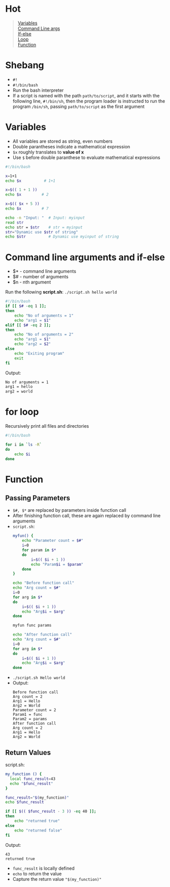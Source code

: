 # Hot
> [Variables](#variables) \
> [Command Line args](#command-line-arguments-and-if-else) \
> [If-else](#command-line-arguments-and-if-else) \
> [Loop](#for-loop) \
> [Function](#function)

# Shebang
- ```#!```
- ```#!/bin/bash```
- Run the bash interpreter
-  If a script is named with the path ```path/to/script```, and it starts with the following line, ```#!/bin/sh```, then the program loader is instructed to run the program ```/bin/sh```, passing ```path/to/script``` as the first argument

# Variables
- All variables are stored as string, even numbers
- Double parantheses indicate a mathematical expression
- ```$x``` roughly translates to **value of x**
- Use ```$``` before double paranthese to evaluate mathematical expressions
```bash
#!/bin/bash

x=1+1
echo $x          # 1+1

x=$(( 1 + 1 ))  
echo $x         # 2

x=$(( $x + 5 ))
echo $x         # 7

echo -n "Input: "  # Input: myinput
read str          
echo str = $str    # str = myinput       
str="Dynamic use $str of string"
echo $str          # Dynamic use myinput of string 
```

# Command line arguments and if-else
- $* - command line arguments
- $# - number of arguments
- $n - nth argument 

Run the following **script.sh**: ```./script.sh hello world```
```bash
#!/bin/bash
if [[ $# -eq 1 ]];
then
    echo "No of arguments = 1"
    echo "arg1 = $1"
elif [[ $# -eq 2 ]];
then
    echo "No of arguments = 2"
    echo "arg1 = $1"
    echo "arg2 = $2"
else
    echo "Exiting program"
    exit
fi
```
Output:
```bash
No of arguments = 1
arg1 = hello
arg2 = world
```

# for loop
Recursively print all files and directories
```bash
#!/bin/bash

for i in `ls -R`
do
    echo $i
done
```

# Function
## Passing Parameters
- ```$#, $*``` are replaced by parameters inside function call
- After finishing function call, these are again replaced by command line arguments
- ```script.sh```:
    ```bash
    myfun() {
        echo "Parameter count = $#"
        i=0
        for param in $*
        do
            i=$(( $i + 1 ))
            echo "Param$i = $param"
        done
    }

    echo "Before function call"
    echo "Arg count = $#"
    i=0
    for arg in $*
    do
        i=$(( $i + 1 ))
        echo "Arg$i = $arg"
    done

    myfun func params

    echo "After function call"
    echo "Arg count = $#"
    i=0
    for arg in $*
    do
        i=$(( $i + 1 ))
        echo "Arg$i = $arg"
    done
    ```
- ```./script.sh Hello world``` 
- Output:
    ```
    Before function call
    Arg count = 2
    Arg1 = Hello
    Arg2 = World
    Parameter count = 2
    Param1 = func
    Param2 = params
    After function call
    Arg count = 2
    Arg1 = Hello
    Arg2 = World
    ```

## Return Values
script.sh:
```bash
my_function () {
  local func_result=43
  echo "$func_result"
}

func_result="$(my_function)"
echo $func_result

if [[ $(( $func_result - 3 )) -eq 40 ]];
then
    echo "returned true"
else
    echo "returned false"
fi
```
Output:
```
43
returned true
```
- ```func_result``` is locally defined
- ```echo``` to return the value
- Capture the return value ```"$(my_function)"```
